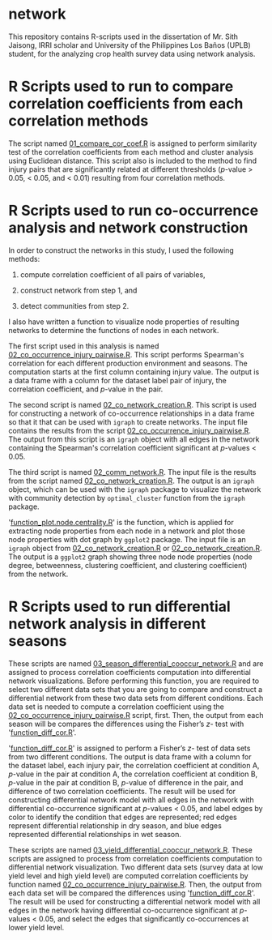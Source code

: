 # network
This repository contains R-scripts used in the dissertation of Mr. Sith Jaisong, IRRI scholar and University of the Philippines Los Baños (UPLB) student, for the analyzing crop health survey data using network analysis.

R Scripts used to run to compare correlation coefficients from each correlation methods
===

The script named [01_compare_cor_coef.R](https://github.com/sithjaisong/network/blob/master/01_compare_cor_coef.R) is assigned to perform similarity test of the correlation coefficients from each method and cluster analysis using Euclidean distance. This script also is included to the method to find injury pairs that are significantly related at different thresholds (*p*-value > 0.05, < 0.05, and < 0.01) resulting from four correlation methods.

R Scripts used to run co-occurrence analysis and network construction
===

In order to construct the networks in this study, I used the following methods:

1. compute correlation coefficient of all pairs of variables,

2. construct network from step 1, and

3. detect communities from step 2.


I also have written a function to visualize node properties of resulting networks to determine the functions of nodes in each network.

The first script used in this analysis is named [02_co_occurrence_injury_pairwise.R](https://github.com/sithjaisong/network/blob/master/02_co_occurrence_injury_pairwise.R). This script performs Spearman's correlation for each different production environment and seasons. The computation starts at the first column containing injury value. The output is a data frame with a column for the dataset label pair of injury, the correlation coefficient, and *p*-value in the pair.

The second script is named [02_co_network_creation.R](https://github.com/sithjaisong/network/blob/master/02_co_network_creation.R). This script is used for constructing a network of co-occurrence relationships in a data frame so that it that can be used with `igraph` to create networks. The input file contains the results from the script [02_co_occurrence_injury_pairwise.R](https://github.com/sithjaisong/network/blob/master/02_co_occurrence_injury_pairwise.R). The output from this script is an `igraph` object with all edges in the network containing the Spearman's correlation coefficient significant at *p*-values < 0.05.

The third script is named [02_comm_network.R](https://github.com/sithjaisong/network/blob/master/02_comm_network.R). The input file is the results from the script named [02_co_network_creation.R](https://github.com/sithjaisong/network/blob/master/02_co_network_creation.R). The output is an `igraph` object, which can be used with the `igraph` package to visualize the network with community detection by `optimal_cluster` function from the `igraph` package.

'[function_plot.node.centrality.R](https://github.com/sithjaisong/network/blob/master/function_plot.node.centrality.R)' is the function, which is applied for extracting node properties from each node in a network and plot those node properties with dot graph by `ggplot2` package. The input file is an `igraph` object from [02_co_network_creation.R](https://github.com/sithjaisong/network/blob/master/02_co_network_creation.R) or [02_co_network_creation.R](https://github.com/sithjaisong/network/blob/master/02_co_network_creation.R). The output is a `ggplot2` graph showing three node node properties (node degree, betweenness, clustering coefficient, and clustering coefficient) from the network. 

R Scripts used to run differential network analysis in different seasons
===

These scripts are named [03_season_differential_cooccur_network.R](https://github.com/sithjaisong/network/blob/master/03_season_differential_cooccur_network.R) and are assigned to process correlation coefficients computation into differential network visualizations. Before performing this function, you are required to select two different data sets that you are going to compare and construct a differential network from these two data sets from different conditions. Each data set is needed to compute a correlation coefficient using the [02_co_occurrence_injury_pairwise.R](https://github.com/sithjaisong/network/blob/master/02_co_occurrence_injury_pairwise.R) script, first. Then, the output from each season will be compares the differences using the Fisher’s *z*- test with '[function_diff_cor.R](https://github.com/sithjaisong/network/blob/master/03_differial_season_network.R)'. 

'[function_diff_cor.R](https://github.com/sithjaisong/network/blob/master/03_differial_season_network.R)' is assigned to perform a Fisher’s *z*- test of data sets from two different conditions. The output is data frame with a column for the dataset label, each injury pair, the correlation coefficient at condition A, *p*-value in the pair at condition A, the correlation coefficient at condition B, *p*-value in the pair at condition B, *p*-value of difference in the pair, and difference of two correlation coefficients. The result will be used for constructing differential network model with all edges in the network with differential co-occurrence significant at *p*-values < 0.05, and label edges by color to identify the condition that edges are represented; red edges represent differential relationship in dry season, and blue edges represented differential relationships in wet season.

These scripts are named [03_yield_differential_cooccur_network.R](https://github.com/sithjaisong/network/blob/master/03_yield_differential_cooccur_network.R). These scripts are assigned to process from correlation coefficients computation to differential network visualization. Two different data sets (survey data at low yield level and high yield level) are computed correlation coefficients by function named [02_co_occurrence_injury_pairwise.R](https://github.com/sithjaisong/network/blob/master/02_co_occurrence_injury_pairwise.R). Then, the output from each data set will be compared the differences using '[function_diff_cor.R](https://github.com/sithjaisong/network/blob/master/function_dffi.cor.R)'. The result will be used for constructing a differential network model with all edges in the network having differential co-occurrence significant at *p*-values < 0.05, and select the edges that significantly co-occurrences at lower yield level.
